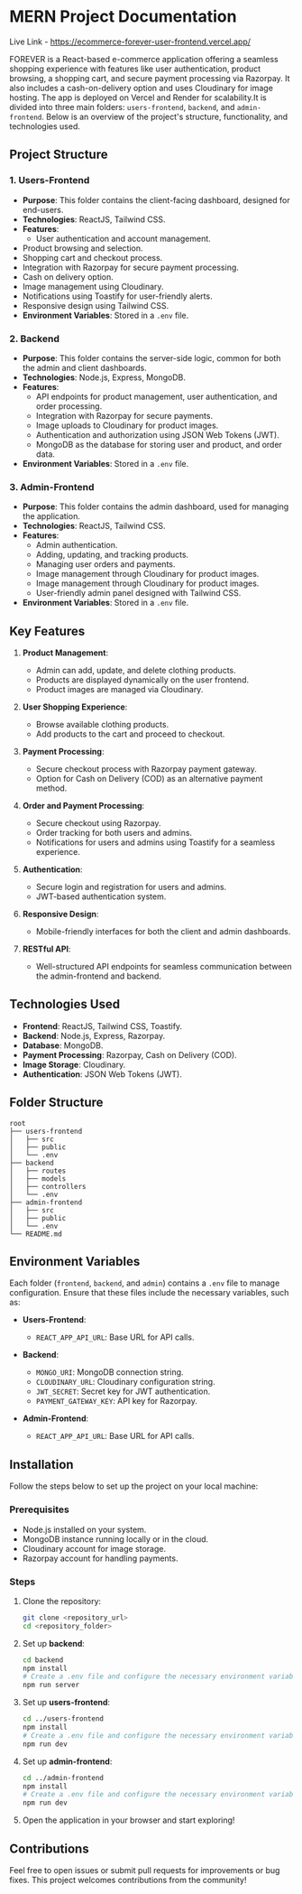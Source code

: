 
# MERN Project Documentation

Live Link - https://ecommerce-forever-user-frontend.vercel.app/

FOREVER is a React-based e-commerce application offering a seamless shopping experience with features like user authentication, product browsing, a shopping cart, and secure payment processing via Razorpay. It also includes a cash-on-delivery option and uses Cloudinary for image hosting. The app is deployed on Vercel and Render for scalability.It is divided into three main folders: `users-frontend`, `backend`, and `admin-frontend`. Below is an overview of the project's structure, functionality, and technologies used.

## Project Structure

### 1. **Users-Frontend**
- **Purpose**: This folder contains the client-facing dashboard, designed for end-users.
- **Technologies**: ReactJS, Tailwind CSS.
- **Features**:
  - User authentication and account management.
 - Product browsing and selection.
 - Shopping cart and checkout process.
 - Integration with Razorpay for secure payment processing.
 - Cash on delivery option.
 - Image management using Cloudinary.
 - Notifications using Toastify for user-friendly alerts.
 - Responsive design using Tailwind CSS.
- **Environment Variables**: Stored in a `.env` file.

### 2. **Backend**
- **Purpose**: This folder contains the server-side logic, common for both the admin and client dashboards.
- **Technologies**: Node.js, Express, MongoDB.
- **Features**:
  - API endpoints for product management, user authentication, and order processing.
  - Integration with Razorpay for secure payments.
  - Image uploads to Cloudinary for product images.
  - Authentication and authorization using JSON Web Tokens (JWT).
  - MongoDB as the database for storing user and  product, and order data.
- **Environment Variables**: Stored in a `.env` file.

### 3. **Admin-Frontend**
- **Purpose**: This folder contains the admin dashboard, used for managing the application.
- **Technologies**: ReactJS, Tailwind CSS.
- **Features**:
  - Admin authentication.
  - Adding, updating, and tracking products.
  - Managing user orders and payments.
  - Image management through Cloudinary for product images.
  - Image management through Cloudinary for product images.
  - User-friendly admin panel designed with Tailwind CSS.
- **Environment Variables**: Stored in a `.env` file.

## Key Features

1. **Product Management**:
   - Admin can add, update, and delete clothing products.
   - Products are displayed dynamically on the user frontend.
   - Product images are managed via Cloudinary.

2. **User Shopping Experience**:
   - Browse available clothing products.
   - Add products to the cart and proceed to checkout.

3. **Payment Processing**:
   - Secure checkout process with Razorpay payment gateway.
   - Option for Cash on Delivery (COD) as an alternative payment method.
4. **Order and Payment Processing**:
   - Secure checkout using Razorpay.
   - Order tracking for both users and admins.
   - Notifications for users and admins using Toastify for a seamless experience.

5. **Authentication**:
   - Secure login and registration for users and admins.
   - JWT-based authentication system.

6. **Responsive Design**:
   - Mobile-friendly interfaces for both the client and admin dashboards.

7. **RESTful API**:
   - Well-structured API endpoints for seamless communication between the admin-frontend and backend.

## Technologies Used

- **Frontend**: ReactJS, Tailwind CSS, Toastify.
- **Backend**: Node.js, Express,  Razorpay.
- **Database**: MongoDB.
- **Payment Processing**: Razorpay, Cash on Delivery (COD).
- **Image Storage**: Cloudinary.
- **Authentication**: JSON Web Tokens (JWT).

## Folder Structure

```
root
├── users-frontend
│   ├── src
│   ├── public
│   └── .env
├── backend
│   ├── routes
│   ├── models
│   ├── controllers
│   └── .env
├── admin-frontend
│   ├── src
│   ├── public
│   └── .env
└── README.md
```

## Environment Variables

Each folder (`frontend`, `backend`, and `admin`) contains a `.env` file to manage configuration. Ensure that these files include the necessary variables, such as:

- **Users-Frontend**:
  - `REACT_APP_API_URL`: Base URL for API calls.

- **Backend**:
  - `MONGO_URI`: MongoDB connection string.
  - `CLOUDINARY_URL`: Cloudinary configuration string.
  - `JWT_SECRET`: Secret key for JWT authentication.
  - `PAYMENT_GATEWAY_KEY`: API key for Razorpay.
- **Admin-Frontend**:
  - `REACT_APP_API_URL`: Base URL for API calls.

## Installation

Follow the steps below to set up the project on your local machine:

### Prerequisites
- Node.js installed on your system.
- MongoDB instance running locally or in the cloud.
- Cloudinary account for image storage.
- Razorpay account for handling payments.

### Steps
1. Clone the repository:
   ```bash
   git clone <repository_url>
   cd <repository_folder>
   ```

2. Set up **backend**:
   ```bash
   cd backend
   npm install
   # Create a .env file and configure the necessary environment variables
   npm run server
   ```

3. Set up **users-frontend**:
   ```bash
   cd ../users-frontend
   npm install
   # Create a .env file and configure the necessary environment variables
   npm run dev
   ```

4. Set up **admin-frontend**:
   ```bash
   cd ../admin-frontend
   npm install
   # Create a .env file and configure the necessary environment variables
   npm run dev
   ```

5. Open the application in your browser and start exploring!

## Contributions
Feel free to open issues or submit pull requests for improvements or bug fixes. This project welcomes contributions from the community!
